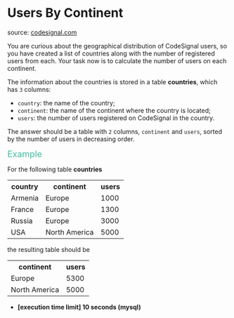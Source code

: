 <h1>Users By Continent</h1>
<p>source: <a href="https://www.codesignal.com/">codesignal.com</a>
<div><p>You are curious about the geographical distribution of CodeSignal users, so you have created a list of countries along with the number of registered users from each. Your task now is to calculate the number of users on each continent.</p>
<p>The information about the countries is stored in a table <strong>countries</strong>, which has <code>3</code> columns:</p>
<ul>
<li><code>country</code>: the name of the country;</li>
<li><code>continent</code>: the name of the continent where the country is located;</li>
<li><code>users</code>: the number of users registered on CodeSignal in the country.</li>
</ul>
<p>The answer should be a table with <code>2</code> columns, <code>continent</code> and <code>users</code>, sorted by the number of users in decreasing order.</p>
<p><span style="color:#44BFA3;font-size:1.4em">Example</span></p>
<p>For the following table <strong>countries</strong></p>
<table>
  <tbody><tr>
    <th>country</th>
    <th>continent</th>
    <th>users</th>
  </tr>
  <tr>
    <td>Armenia</td>
    <td>Europe</td>
    <td>1000</td>
  </tr>
  <tr>
    <td>France</td>
    <td>Europe</td>
    <td>1300</td>
  </tr>
  <tr>
    <td>Russia</td>
    <td>Europe</td>
    <td>3000</td>
  </tr>
  <tr>
    <td>USA</td>
    <td>North America</td>
    <td>5000</td>
  </tr>
</tbody></table>
<p>the resulting table should be</p>
<table>
  <tbody><tr>
    <th>continent</th>
    <th>users</th>
  </tr>
  <tr>
    <td>Europe</td>
    <td>5300</td>
  </tr>
  <tr>
    <td>North America</td>
    <td>5000</td>
  </tr>
</tbody></table>
<ul>
<li><strong>[execution time limit] 10 seconds (mysql)</strong></li>
</ul>
</div>
